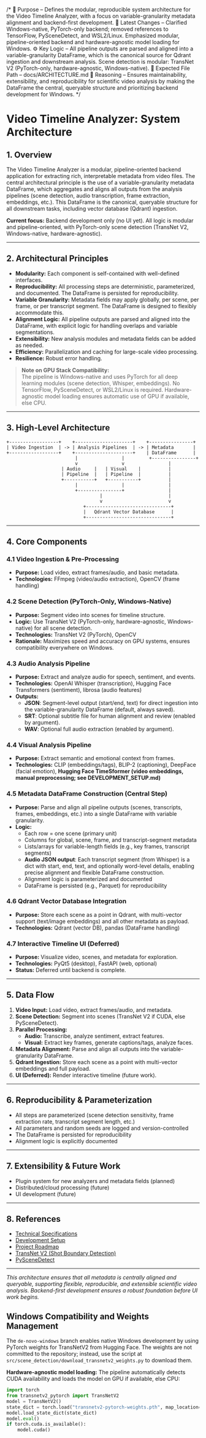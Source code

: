/*
📌 Purpose – Defines the modular, reproducible system architecture for the Video Timeline Analyzer, with a focus on variable-granularity metadata alignment and backend-first development.
🔄 Latest Changes – Clarified Windows-native, PyTorch-only backend; removed references to TensorFlow, PySceneDetect, and WSL2/Linux. Emphasized modular, pipeline-oriented backend and hardware-agnostic model loading for Windows.
⚙️ Key Logic – All pipeline outputs are parsed and aligned into a variable-granularity DataFrame, which is the canonical source for Qdrant ingestion and downstream analysis. Scene detection is modular: TransNet V2 (PyTorch-only, hardware-agnostic, Windows-native).
📂 Expected File Path – docs/ARCHITECTURE.md
🧠 Reasoning – Ensures maintainability, extensibility, and reproducibility for scientific video analysis by making the DataFrame the central, queryable structure and prioritizing backend development for Windows.
*/

# Video Timeline Analyzer: System Architecture

## 1. Overview

The Video Timeline Analyzer is a modular, pipeline-oriented backend application for extracting rich, interpretable metadata from video files. The central architectural principle is the use of a variable-granularity metadata DataFrame, which aggregates and aligns all outputs from the analysis pipelines (scene detection, audio transcription, frame extraction, embeddings, etc.). This DataFrame is the canonical, queryable structure for all downstream tasks, including vector database (Qdrant) ingestion.

**Current focus:** Backend development only (no UI yet). All logic is modular and pipeline-oriented, with PyTorch-only scene detection (TransNet V2, Windows-native, hardware-agnostic).

---

## 2. Architectural Principles

- **Modularity:** Each component is self-contained with well-defined interfaces.
- **Reproducibility:** All processing steps are deterministic, parameterized, and documented. The DataFrame is persisted for reproducibility.
- **Variable Granularity:** Metadata fields may apply globally, per scene, per frame, or per transcript segment. The DataFrame is designed to flexibly accommodate this.
- **Alignment Logic:** All pipeline outputs are parsed and aligned into the DataFrame, with explicit logic for handling overlaps and variable segmentations.
- **Extensibility:** New analysis modules and metadata fields can be added as needed.
- **Efficiency:** Parallelization and caching for large-scale video processing.
- **Resilience:** Robust error handling.

> **Note on GPU Stack Compatibility:**  
> The pipeline is Windows-native and uses PyTorch for all deep learning modules (scene detection, Whisper, embeddings). No TensorFlow, PySceneDetect, or WSL2/Linux is required. Hardware-agnostic model loading ensures automatic use of GPU if available, else CPU.

---

## 3. High-Level Architecture

```
+------------------+    +---------------------+    +----------------+
| Video Ingestion  | -> | Analysis Pipelines  | -> | Metadata       |
+------------------+    +---------------------+    | DataFrame      |
                         |                |         +----------------+
                         v                v                |
                    | Audio     |   | Visual    |          |
                    | Pipeline  |   | Pipeline  |          |
                    +-----------+   +-----------+          |
                         |                |                |
                         +----------------+                |
                                  |                        |
                                  v                        v
                            +-------------------------------+
                            |   Qdrant Vector Database      |
                            +-------------------------------+
```

---

## 4. Core Components

### 4.1 Video Ingestion & Pre-Processing
- **Purpose:** Load video, extract frames/audio, and basic metadata.
- **Technologies:** FFmpeg (video/audio extraction), OpenCV (frame handling)

### 4.2 Scene Detection (PyTorch-Only, Windows-Native)
- **Purpose:** Segment video into scenes for timeline structure.
- **Logic:** Use TransNet V2 (PyTorch-only, hardware-agnostic, Windows-native) for all scene detection.
- **Technologies:** TransNet V2 (PyTorch), OpenCV
- **Rationale:** Maximizes speed and accuracy on GPU systems, ensures compatibility everywhere on Windows.

### 4.3 Audio Analysis Pipeline
- **Purpose:** Extract and analyze audio for speech, sentiment, and events.
- **Technologies:** OpenAI Whisper (transcription), Hugging Face Transformers (sentiment), librosa (audio features)
- **Outputs:**
    - **JSON**: Segment-level output (start/end, text) for direct ingestion into the variable-granularity DataFrame (default, always saved).
    - **SRT**: Optional subtitle file for human alignment and review (enabled by argument).
    - **WAV**: Optional full audio extraction (enabled by argument).

### 4.4 Visual Analysis Pipeline
- **Purpose:** Extract semantic and emotional context from frames.
- **Technologies:** CLIP (embeddings/tags), BLIP-2 (captioning), DeepFace (facial emotion), **Hugging Face TimeSformer (video embeddings, manual preprocessing; see DEVELOPMENT_SETUP.md)**

### 4.5 Metadata DataFrame Construction (Central Step)
- **Purpose:** Parse and align all pipeline outputs (scenes, transcripts, frames, embeddings, etc.) into a single DataFrame with variable granularity.
- **Logic:**
    - Each row = one scene (primary unit)
    - Columns for global, scene, frame, and transcript-segment metadata
    - Lists/arrays for variable-length fields (e.g., key frames, transcript segments)
    - **Audio JSON output**: Each transcript segment (from Whisper) is a dict with start, end, text, and optionally word-level details, enabling precise alignment and flexible DataFrame construction.
    - Alignment logic is parameterized and documented
    - DataFrame is persisted (e.g., Parquet) for reproducibility

### 4.6 Qdrant Vector Database Integration
- **Purpose:** Store each scene as a point in Qdrant, with multi-vector support (text/image embeddings) and all other metadata as payload.
- **Technologies:** Qdrant (vector DB), pandas (DataFrame handling)

### 4.7 Interactive Timeline UI (Deferred)
- **Purpose:** Visualize video, scenes, and metadata for exploration.
- **Technologies:** PyQt5 (desktop), FastAPI (web, optional)
- **Status:** Deferred until backend is complete.

---

## 5. Data Flow

1. **Video Input:** Load video, extract frames/audio, and metadata.
2. **Scene Detection:** Segment into scenes (TransNet V2 if CUDA, else PySceneDetect).
3. **Parallel Processing:**
   - **Audio:** Transcribe, analyze sentiment, extract features.
   - **Visual:** Extract key frames, generate captions/tags, analyze faces.
4. **Metadata Alignment:** Parse and align all outputs into the variable-granularity DataFrame.
5. **Qdrant Ingestion:** Store each scene as a point with multi-vector embeddings and full payload.
6. **UI (Deferred):** Render interactive timeline (future work).

---

## 6. Reproducibility & Parameterization
- All steps are parameterized (scene detection sensitivity, frame extraction rate, transcript segment length, etc.)
- All parameters and random seeds are logged and version-controlled
- The DataFrame is persisted for reproducibility
- Alignment logic is explicitly documented

---

## 7. Extensibility & Future Work
- Plugin system for new analyzers and metadata fields (planned)
- Distributed/cloud processing (future)
- UI development (future)

---

## 8. References
- [Technical Specifications](SPECIFICATIONS.md)
- [Development Setup](DEVELOPMENT_SETUP.md)
- [Project Roadmap](ROADMAP.md)
- [TransNet V2 (Shot Boundary Detection)](https://github.com/soCzech/TransNetV2)
- [PySceneDetect](https://pyscenedetect.readthedocs.io/en/latest/)

---

*This architecture ensures that all metadata is centrally aligned and queryable, supporting flexible, reproducible, and extensible scientific video analysis. Backend-first development ensures a robust foundation before UI work begins.*

## Windows Compatibility and Weights Management

The `de-novo-windows` branch enables native Windows development by using PyTorch weights for TransNetV2 from Hugging Face. The weights are not committed to the repository; instead, use the script at `src/scene_detection/download_transnetv2_weights.py` to download them.

**Hardware-agnostic model loading:**
The pipeline automatically detects CUDA availability and loads the model on GPU if available, else CPU:
```python
import torch
from transnetv2_pytorch import TransNetV2
model = TransNetV2()
state_dict = torch.load("transnetv2-pytorch-weights.pth", map_location=torch.device('cuda' if torch.cuda.is_available() else 'cpu'))
model.load_state_dict(state_dict)
model.eval()
if torch.cuda.is_available():
    model.cuda()
```